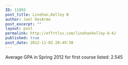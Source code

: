 ```yaml
---
ID: 11893
post_title: Linehan,Kelley B
author: Joel DesArmo
post_excerpt: ""
layout: post
permalink: http://effrtlss.com/linehankelley-b-6/
published: true
post_date: 2012-11-02 20:49:38
---
```

<p>Average GPA in Spring 2012 for first course listed: 2.545</p>